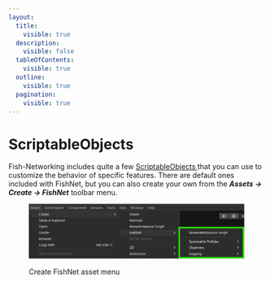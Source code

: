 ```yaml
---
layout:
  title:
    visible: true
  description:
    visible: false
  tableOfContents:
    visible: true
  outline:
    visible: true
  pagination:
    visible: true
---
```


# ScriptableObjects

Fish-Networking includes quite a few [ScriptableObjects ](https://docs.unity3d.com/Manual/class-ScriptableObject.html)that you can use to customize the behavior of specific features. There are default ones included with FishNet, but you can also create your own from the _**Assets → Create → FishNet**_ toolbar menu.

<figure><img src="../../.gitbook/assets/fishnet-asset-create-menu.png" alt="Image showing FishNet assets creation menu"><figcaption><p>Create FishNet asset menu</p></figcaption></figure>

